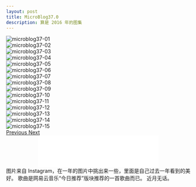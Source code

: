 ```yaml
---
layout: post
title: MicroBlog37.0
description: 算是 2016 年的图集
---
```

<div id="carousel" class="carousel slide" data-ride="carousel">
  <div class="carousel-inner" role="listbox">
    <div class="active item">
      <img src="{{ site.url }}/assets/microblog37-01.jpg" alt="microblog37-01">
    </div>
    <div class="item">
      <img src="{{ site.url }}/assets/microblog37-02.jpg" alt="microblog37-02">
    </div>
    <div class="item">
      <img src="{{ site.url }}/assets/microblog37-03.jpg" alt="microblog37-03">
    </div>
    <div class="item">
      <img src="{{ site.url }}/assets/microblog37-04.jpg" alt="microblog37-04">
    </div>
    <div class="item">
      <img src="{{ site.url }}/assets/microblog37-05.jpg" alt="microblog37-05">
    </div>
    <div class="item">
      <img src="{{ site.url }}/assets/microblog37-06.jpg" alt="microblog37-06">
    </div>
    <div class="item">
      <img src="{{ site.url }}/assets/microblog37-07.jpg" alt="microblog37-07">
    </div>
    <div class="item">
      <img src="{{ site.url }}/assets/microblog37-08.jpg" alt="microblog37-08">
    </div>
    <div class="item">
      <img src="{{ site.url }}/assets/microblog37-09.jpg" alt="microblog37-09">
    </div>
    <div class="item">
      <img src="{{ site.url }}/assets/microblog37-10.jpg" alt="microblog37-10">
    </div>
    <div class="item">
      <img src="{{ site.url }}/assets/microblog37-11.jpg" alt="microblog37-11">
    </div>
    <div class="item">
      <img src="{{ site.url }}/assets/microblog37-12.jpg" alt="microblog37-12">
    </div>
    <div class="item">
      <img src="{{ site.url }}/assets/microblog37-13.jpg" alt="microblog37-13">
    </div>
    <div class="item">
      <img src="{{ site.url }}/assets/microblog37-14.jpg" alt="microblog37-14">
    </div>
    <div class="item">
      <img src="{{ site.url }}/assets/microblog37-15.jpg" alt="microblog37-15">
    </div>
  </div>
  <a class="carousel-control" href="#carousel" role="button" data-slide="prev" style="background-image: none">
    <span class="glyphicon glyphicon-chevron-left" aria-hidden="true"></span>
    <span class="sr-only">Previous</span>
  </a>
  <a class="right carousel-control" href="#carousel" role="button" data-slide="next" style="background-image: none">
    <span class="glyphicon glyphicon-chevron-right" aria-hidden="true"></span>
    <span class="sr-only">Next</span>
  </a>
</div>
<center><iframe frameborder="no" border="0" marginwidth="0" marginheight="0" width="330" height="86" src="//music.163.com/outchain/player?type=2&id=406072676&auto=1&height=66"></iframe></center>
图片来自 Instagram，在一年的图片中挑出来一些，里面是自己过去一年看到的美好。
歌曲是网易云音乐“今日推荐”版块推荐的一首歌曲而已。
近月无话。